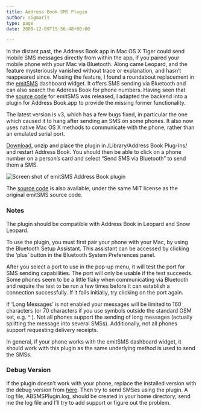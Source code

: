 ```yaml
---
title: Address Book SMS Plugin
author: sigmaris
type: page
date: 2009-12-09T15:56:48+00:00

---
```

In the distant past, the Address Book app in Mac OS X Tiger could send mobile SMS messages directly from within the app, if you paired your mobile phone with your Mac via Bluetooth. Along came Leopard, and the feature mysteriously vanished without trace or explanation, and hasn’t reappeared since. Missing the feature, I found a roundabout replacement in the <a title="emitSMS widget homepage" href="http://algoritmer.dk/widget/">emitSMS</a> dashboard widget. It offers SMS sending via Bluetooth and can also search the Address Book for phone numbers. Having seen that the <a title="emitSMS development page" href="http://algoritmer.dk/widget/develop.php">source code</a> for emitSMS was released, I adapted the backend into a plugin for Address Book.app to provide the missing former functionality.

The latest version is v3, which has a few bugs fixed, in particular the one which caused it to hang after sending an SMS on some phones. It also now uses native Mac OS X methods to communicate with the phone, rather than an emulated serial port.

[Download][1], unzip and place the plugin in /Library/Address Book Plug-Ins/ and restart Address Book. You should then be able to click on a phone number on a person’s card and select “Send SMS via Bluetooth” to send them a SMS.

![Screen shot of emitSMS Address Book plugin](/blog/uploads/2009/09/Screen-shot-2009-09-14-at-16.05.47-300x226.png)

The [source code][3] is also available, under the same MIT license as the original emitSMS source code.

### Notes

The plugin should be compatible with Address Book in Leopard and Snow Leopard.

To use the plugin, you must first pair your phone with your Mac, by using the Bluetooth Setup Assistant. This assistant can be accessed by clicking the &#8216;plus&#8217; button in the Bluetooth System Preferences panel.

After you select a port to use in the pop-up menu, it will test the port for SMS sending capabilities. The port will only be usable if the test succeeds. Some phones seem to be a little flaky when communicating via Bluetooth and require the test to be run a few times before it can establish a connection successfully. If it fails initially, try clicking on the port again.

If ‘Long Messages’ is not enabled your messages will be limited to 160 characters (or 70 characters if you use symbols outside the standard GSM set, e.g. ^ ). Not all phones support the sending of long messages (actually splitting the message into several SMSs). Additionally, not all phones support requesting delivery receipts.

In general, if your phone works with the emitSMS dashboard widget, it should work with this plugin as the same underlying method is used to send the SMSs.

### Debug Version

If the plugin doesn&#8217;t work with your phone, replace the installed version with the debug version from [here][2]. Then try to send SMSes using the plugin. A log file, ABSMSPlugin.log, should be created in your home directory; send me the log file and I&#8217;ll try to add support or figure out the problem.

 [1]: /files/emitSMSAddressBookPlugin.bundle.zip "emitSMS Address Book plugin binary"
 [2]: /files/emitSMSAddressBookPlugin.bundle.debug.zip "emitSMS Address Book plugin debug version binary"
 [3]: https://github.com/sigmaris/AddressBookSMS